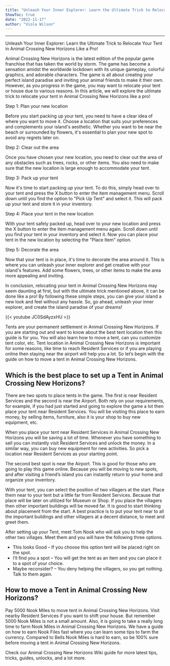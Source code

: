 ```yaml
---
title: "Unleash Your Inner Explorer: Learn the Ultimate Trick to Relocate Your Tent in Animal Crossing New Horizons Like a Pro!"
ShowToc: true 
date: "2022-11-17"
author: "Viola Wilson"
---
```

*****
Unleash Your Inner Explorer: Learn the Ultimate Trick to Relocate Your Tent in Animal Crossing New Horizons Like a Pro!

Animal Crossing New Horizons is the latest edition of the popular game franchise that has taken the world by storm. The game has become a sensation amidst the worldwide lockdown with its unique gameplay, colorful graphics, and adorable characters. The game is all about creating your perfect island paradise and inviting your animal friends to make it their own. However, as you progress in the game, you may want to relocate your tent or house due to various reasons. In this article, we will explore the ultimate trick to relocate your tent in Animal Crossing New Horizons like a pro!

Step 1: Plan your new location

Before you start packing up your tent, you need to have a clear idea of where you want to move it. Choose a location that suits your preferences and complements your island's aesthetic. Whether you want to be near the beach or surrounded by flowers, it's essential to plan your new spot to avoid any regrets later on.

Step 2: Clear out the area

Once you have chosen your new location, you need to clear out the area of any obstacles such as trees, rocks, or other items. You also need to make sure that the new location is large enough to accommodate your tent.

Step 3: Pack up your tent

Now it's time to start packing up your tent. To do this, simply head over to your tent and press the X button to enter the item management menu. Scroll down until you find the option to "Pick Up Tent" and select it. This will pack up your tent and store it in your inventory.

Step 4: Place your tent in the new location

With your tent safely packed up, head over to your new location and press the X button to enter the item management menu again. Scroll down until you find your tent in your inventory and select it. Now you can place your tent in the new location by selecting the "Place Item" option.

Step 5: Decorate the area

Now that your tent is in place, it's time to decorate the area around it. This is where you can unleash your inner explorer and get creative with your island's features. Add some flowers, trees, or other items to make the area more appealing and inviting.

In conclusion, relocating your tent in Animal Crossing New Horizons may seem daunting at first, but with the ultimate trick mentioned above, it can be done like a pro! By following these simple steps, you can give your island a new look and feel without any hassle. So, go ahead, unleash your inner explorer, and create the island paradise of your dreams!

{{< youtube JC0SdAyzxHU >}} 



Tents are your permanent settlement in Animal Crossing New Horizons. If you are starting out and want to know about the best tent location then this guide is for you. You will also learn how to move a tent, can you customize tent color, etc. Tent location in Animal Crossing New Horizons is important for some reasons, like time to reach Resident Services or if you are playing online then staying near the airport will help you a lot. So let’s begin with the guide on how to move a tent in Animal Crossing New Horizons.
 
## Which is the best place to set up a Tent in Animal Crossing New Horizons?
 
There are two spots to place tents in the game. The first is near Resident Services and the second is near the Airport. Both rely on your requirements, for example, if you had just started and going to explore the game a lot then place your tent near Resident Services. You will be visiting this place to earn money, by selling items, furniture, also it is your shop to buy new equipment, etc.
 
When you place your tent near Resident Services in Animal Crossing New Horizons you will be saving a lot of time. Whenever you have something to sell you can instantly visit Resident Services and unlock the money. In a similar way, you can buy new equipment for new activities. So pick a location near Resident Services as your starting point.
 
The second best spot is near the Airport. This is good for those who are going to play this game online. Because you will be moving to new spots, and after visiting a friend’s island you can instantly return to your home and organize your inventory.
 
With your tent, you can select the position of two villagers at the start. Place them near to your tent but a little far from Resident Services. Because that place will be later on utilized for Museum or Shop. If you place the villagers then other important buildings will be moved far. It is good to start thinking about placement from the start. A best practice is to put your tent near to all the important buildings and other villagers at a decent distance, to meet and greet them.
 
After setting up your Tent, meet Tom Nook who will ask you to help the other two villages. Meet them and you will have the following three options.
 
- This looks Good – If you choose this option tent will be placed right on the spot.
 - I’ll find you a spot – You will get the tent as an item and you can place it to a spot of your choice.
 - Maybe reconsider? – You deny helping the villagers, so you get nothing. Talk to them again.

 
## How to move a Tent in Animal Crossing New Horizons?
 
Pay 5000 Nook Miles to move tent in Animal Crossing New Horizons. Visit nearby Resident Services if you want to shift your house. But remember 5000 Nook Miles is not a small amount. Also, it is going to take a really long time to farm Nook Miles in Animal Crossing New Horizons. We have a guide on how to earn Nook Files fast where you can learn some tips to farm the currency. Compared to Bells Nook Miles is hard to earn, so be 100% sure before moving a tent in Animal Crossing New Horizons.
 
Check our Animal Crossing New Horizons Wiki guide for more latest tips, tricks, guides, unlocks, and a lot more.




